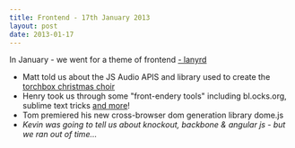```yaml
---
title: Frontend - 17th January 2013
layout: post
date: 2013-01-17
---
```


<p class="lead">In January - we went for a theme of frontend <a href="http://lanyrd.com/2013/jsoxford-january/">- lanyrd</a></p>

* Matt told us about the JS Audio APIS and library used to create the [torchbox christmas choir](http://sing.torchbox.com/)
* Henry took us through some "front-endery tools" including bl.ocks.org, sublime text tricks [and more](http://henrahmagix.github.com/)!
* Tom premiered his new cross-browser dom generation library dome.js
* _Kevin was going to tell us about knockout, backbone &amp; angular js - but we ran out of time&hellip;_

